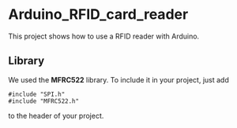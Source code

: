 # Arduino_RFID_card_reader

This project shows how to use a RFID reader with Arduino.

## Library

We used the **MFRC522** library. To include it in your project, just add
```arduino
#include "SPI.h"
#include "MFRC522.h"
```
to the header of your project.